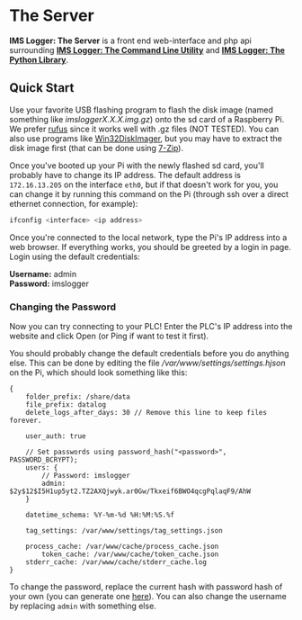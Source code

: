 # The Server

**IMS Logger: The Server** is a front end web-interface and php api surrounding [**IMS Logger: The Command Line Utility**](cmd) and [**IMS Logger: The Python Library**](py).

## Quick Start
Use your favorite USB flashing program to flash the disk image (named something like *imsloggerX.X.X.img.gz*) onto the sd card of a Raspberry Pi. We prefer [rufus](https://rufus.ie/) since it works well with .gz files (NOT TESTED). You can also use programs like [Win32DiskImager](https://sourceforge.net/projects/win32diskimager/), but you may have to extract the disk image first (that can be done using [7-Zip](https://www.7-zip.org/)).

Once you've booted up your Pi with the newly flashed sd card, you'll probably have to change its IP address. The default address is `172.16.13.205` on the interface `eth0`, but if that doesn't work for you, you can change it by running this command on the Pi (through ssh over a direct ethernet connection, for example):

```bash
ifconfig <interface> <ip address>
```

Once you're connected to the local network, type the Pi's IP address into a web browser. If everything works, you should be greeted by a login in page. Login using the default credentials:

**Username:** admin  
**Password:** imslogger

### Changing the Password

Now you can try connecting to your PLC! Enter the PLC's IP address into the website and click Open (or Ping if want to test it first).

You should probably change the default credentials before you do anything else. This can be done by editing the file */var/www/settings/settings.hjson* on the Pi, which should look something like this:

```
{
	folder_prefix: /share/data
	file_prefix: datalog
	delete_logs_after_days: 30 // Remove this line to keep files forever.
	
	user_auth: true
	
	// Set passwords using password_hash("<password>", PASSWORD_BCRYPT);
	users: {
		// Password: imslogger
		admin: $2y$12$I5H1up5yt2.TZ2AXQjwyk.ar0Gw/Tkxeif6BWO4qcgPqlaqF9/AhW
	}
	
	datetime_schema: %Y-%m-%d %H:%M:%S.%f

	tag_settings: /var/www/settings/tag_settings.json

	process_cache: /var/www/cache/process_cache.json
        token_cache: /var/www/cache/token_cache.json
	stderr_cache: /var/www/cache/stderr_cache.log
}

```

To change the password, replace the current hash with password hash of your own (you can generate one [here](https://bcrypt-generator.com/)). You can also change the username by replacing `admin` with something else.
